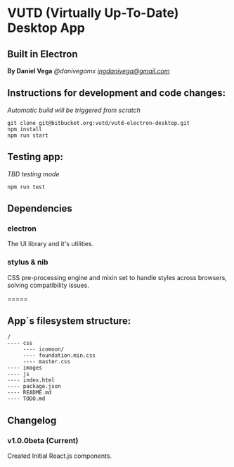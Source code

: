 # VUTD (Virtually Up-To-Date) Desktop App
## Built in Electron
**By Daniel Vega** *@danivegamx <ingdanivega@gmail.com>*

## Instructions for development and code changes:

*Automatic build will be triggered from scratch*

```
git clone git@bitbucket.org:vutd/vutd-electron-desktop.git
npm install
npm run start
```

## Testing app:

*TBD testing mode*

```
npm run test
```

## Dependencies

### electron

The UI library and it's utilities.

### stylus & nib

CSS pre-processing engine and mixin set to handle styles across browsers, solving compatibility issues.

=====

## App´s filesystem structure:

```
/
---- css
	 ---- icomoon/
	 ---- foundation.min.css
	 ---- master.css
---- images
---- js
---- index.html
---- package.json
---- README.md
---- TODO.md

```

## Changelog

### v1.0.0beta (Current)

Created Initial React.js components.
